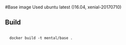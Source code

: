 #Base image
Used ubuntu latest ()16.04, xenial-20170710)

## Build

  <pre><code>
  docker build -t mental/base .
  </code></pre>